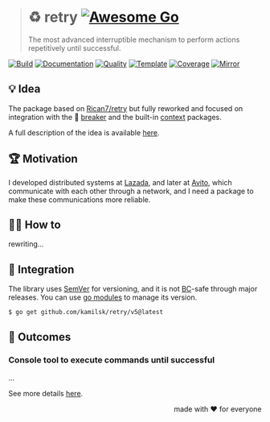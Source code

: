 > # ♻️ retry [![Awesome Go][awesome.icon]][awesome.page]
>
> The most advanced interruptible mechanism to perform actions repetitively until successful.

[![Build][build.icon]][build.page]
[![Documentation][docs.icon]][docs.page]
[![Quality][quality.icon]][quality.page]
[![Template][template.icon]][template.page]
[![Coverage][coverage.icon]][coverage.page]
[![Mirror][mirror.icon]][mirror.page]

## 💡 Idea

The package based on [Rican7/retry][] but fully reworked and focused on integration
with the 🚧 [breaker][] and the built-in [context][] packages.

A full description of the idea is available [here][design.page].

## 🏆 Motivation

I developed distributed systems at [Lazada][], and later at [Avito][],
which communicate with each other through a network, and I need a package to make
these communications more reliable.

## 🤼‍♂️ How to

rewriting...

## 🧩 Integration

The library uses [SemVer](https://semver.org) for versioning, and it is not
[BC](https://en.wikipedia.org/wiki/Backward_compatibility)-safe through major releases.
You can use [go modules](https://github.com/golang/go/wiki/Modules) to manage its version.

```bash
$ go get github.com/kamilsk/retry/v5@latest
```

## 🤲 Outcomes

### Console tool to execute commands until successful

...

See more details [here][cli].

<p align="right">made with ❤️ for everyone</p>

[build.page]:       https://travis-ci.com/kamilsk/retry
[build.icon]:       https://travis-ci.com/kamilsk/retry.svg?branch=v5
[coverage.page]:    https://codeclimate.com/github/kamilsk/retry/test_coverage
[coverage.icon]:    https://api.codeclimate.com/v1/badges/ed88afbc0754e49e9d2d/test_coverage
[design.page]:      https://www.notion.so/octolab/retry-cab5722faae445d197e44fbe0225cc98?r=0b753cbf767346f5a6fd51194829a2f3
[docs.page]:        https://pkg.go.dev/github.com/kamilsk/retry/v5
[docs.icon]:        https://img.shields.io/badge/docs-pkg.go.dev-blue
[promo.page]:       https://github.com/kamilsk/retry
[quality.page]:     https://goreportcard.com/report/github.com/kamilsk/retry/v5
[quality.icon]:     https://goreportcard.com/badge/github.com/kamilsk/retry/v5
[template.page]:    https://github.com/octomation/go-module
[template.icon]:    https://img.shields.io/badge/template-go--module-blue
[mirror.page]:      https://bitbucket.org/kamilsk/retry
[mirror.icon]:      https://img.shields.io/badge/mirror-bitbucket-blue

[awesome.page]:     https://github.com/avelino/awesome-go#utilities
[awesome.icon]:     https://cdn.rawgit.com/sindresorhus/awesome/d7305f38d29fed78fa85652e3a63e154dd8e8829/media/badge.svg

[Avito]:            https://tech.avito.ru/
[breaker]:          https://github.com/kamilsk/breaker
[cli]:              https://github.com/octolab/try
[context]:          https://pkg.go.dev/context
[Lazada]:           https://github.com/lazada
[Rican7/retry]:     https://github.com/Rican7/retry
